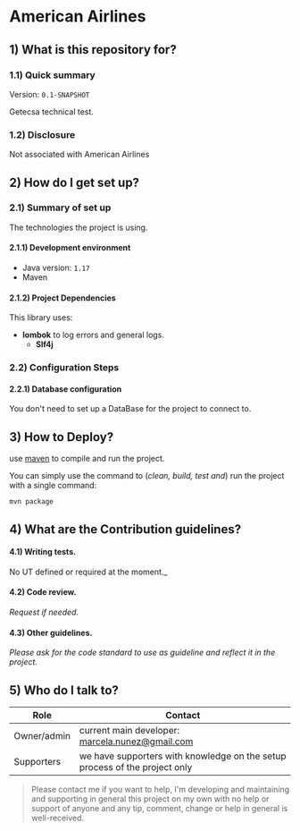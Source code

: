 # American Airlines
## 1) What is this repository for?

### 1.1) Quick summary
Version: `0.1-SNAPSHOT`

Getecsa technical test.

### 1.2) Disclosure
Not associated with American Airlines

## 2) How do I get set up? ###

### 2.1) Summary of set up
The technologies the project is using.

#### 2.1.1) Development environment
- Java version: 	`1.17`
- Maven

#### 2.1.2) Project Dependencies
This library uses:
- **lombok** to log errors and general logs.
    - **Slf4j**


### 2.2) Configuration Steps
#### 2.2.1) Database configuration

You don't need to set up a DataBase for the project to connect to.

## 3) How to Deploy?
use [maven](https://spring.io/guides/gs/maven/) to compile and run the project.

You can simply use the command to (_clean, build, test and_) run the project with a single command: 


	mvn package

## 4) What are the Contribution guidelines?

#### 4.1) Writing tests.

No UT defined or required at the moment._

#### 4.2) Code review.

_Request if needed._

#### 4.3) Other guidelines.

_Please ask for the code standard to use as guideline and reflect it in the project._

## 5) Who do I talk to?

<table>
<thead><tr><th><b>Role</b></th> <th><b>Contact</b></th></tr></thead>
<tr><td>Owner/admin</td><td>current main developer: <a href='mailto:marcela.nunez@gmail.com'>marcela.nunez@gmail.com</a></td></tr>
<tr><td>Supporters</td><td>we have supporters with knowledge on the setup process of the project only</td></tr>
</table>

>Please contact me if you want to help, I'm developing and maintaining and supporting in general this project 
on my own with no help or support of anyone and any tip, comment, change or help in general is well-received.

